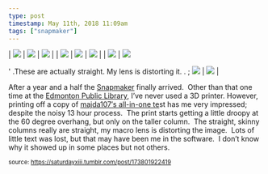 ```yaml
---
type: post
timestamp: May 11th, 2018 11:09am
tags: ["snapmaker"]
---
```


| <img src="https://saturdayxiii.github.io/media/173801922419_1.jpg"/> | <img src="https://saturdayxiii.github.io/media/173801922419_2.jpg"/> | <img src="https://saturdayxiii.github.io/media/173801922419_3.jpg"/> | 
| <img src="https://saturdayxiii.github.io/media/173801922419_4.jpg"/> | <img src="https://saturdayxiii.github.io/media/173801922419_5.jpg"/> | <img src="https://saturdayxiii.github.io/media/173801922419_6.jpg"/> | 
| <img src="https://saturdayxiii.github.io/media/173801922419_7.jpg"/> | <img src="https://saturdayxiii.github.io/media/173801922419_8.jpg"/>
         
' .These are actually straight.  My lens is distorting it.  . 
;
 <img src="https://saturdayxiii.github.io/media/173801922419_9.jpg"/> | <img src="https://saturdayxiii.github.io/media/173801922419_10.jpg"/> | 

After a year and a half the <a href="http://www.snapmaker.com" target="_blank">Snapmaker</a> finally arrived.  Other than that one time at the <a href="https://www.epl.ca/browse_program/makerspace/" target="_blank">Edmonton Public Library</a>, I’ve never used a 3D printer.
However, printing off a copy of <a href="https://www.thingiverse.com/thing:2656594" target="_blank">majda107′s all-in-one te</a>st has me very impressed; despite the noisy 13 hour process.  The print starts getting a little droopy at the 60 degree overhang, but only on the taller column.  The straight, skinny columns really are straight, my macro lens is distorting the image.  Lots of little text was lost, but that may have been me in the software.  I don’t know why it showed up in some places but not others.
 
      
      
  
<small>source: https://saturdayxiii.tumblr.com/post/173801922419</small>